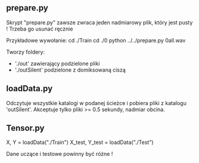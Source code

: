 ## prepare.py

Skrypt "prepare.py" zawsze zwraca jeden nadmiarowy plik, który jest pusty ! Trzeba go usunać ręcznie

Przykładowe wywołanie:
cd ./Train
cd ./0
python ../../prepare.py 0all.wav

Tworzy foldery:
* './out' zawierający podzielone pliki
* './outSilent' podzielone z domiksowaną ciszą

## loadData.py

Odczytuje wszystkie katalogi w podanej ścieżce i pobiera pliki z katalogu 'outSilent'. Akceptuje tylko pliki >= 0.5 sekundy, nadmiar obcina. 

## Tensor.py

X, Y = loadData("./Train")
X_test, Y_test = loadData("./Test")

Dane uczące i testowe powinny być różne !
